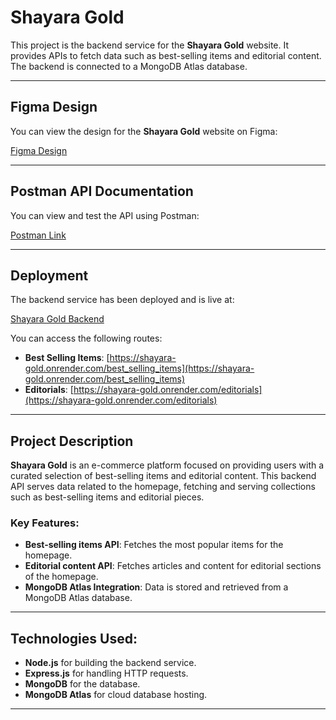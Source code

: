 # Shayara Gold

This project is the backend service for the **Shayara Gold** website. It provides APIs to fetch data such as best-selling items and editorial content. The backend is connected to a MongoDB Atlas database.

---

## Figma Design

You can view the design for the **Shayara Gold** website on Figma:

[Figma Design](<https://www.figma.com/design/lTnIkxTgfGHofztggyWUya/Shyara-Gold?node-id=0-1&t=yZXXIGJFexYjT8Hc-1>)

---

## Postman API Documentation

You can view and test the API using Postman:

[Postman Link](https://documenter.getpostman.com/view/39216534/2sAYQiATE7)

---

## Deployment

The backend service has been deployed and is live at:

[Shayara Gold Backend](<https://shayara-gold.onrender.com>)

You can access the following routes:
- **Best Selling Items**: [https://shayara-gold.onrender.com/best_selling_items](https://shayara-gold.onrender.com/best_selling_items)
- **Editorials**: [https://shayara-gold.onrender.com/editorials](https://shayara-gold.onrender.com/editorials)

---

## Project Description

**Shayara Gold** is an e-commerce platform focused on providing users with a curated selection of best-selling items and editorial content. This backend API serves data related to the homepage, fetching and serving collections such as best-selling items and editorial pieces.

### Key Features:
- **Best-selling items API**: Fetches the most popular items for the homepage.
- **Editorial content API**: Fetches articles and content for editorial sections of the homepage.
- **MongoDB Atlas Integration**: Data is stored and retrieved from a MongoDB Atlas database.
  
---

## Technologies Used:
- **Node.js** for building the backend service.
- **Express.js** for handling HTTP requests.
- **MongoDB** for the database.
- **MongoDB Atlas** for cloud database hosting.

---
